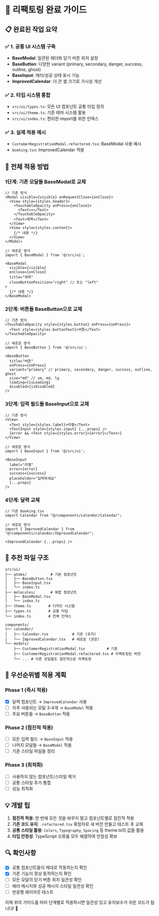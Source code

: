 # 🔧 리팩토링 완료 가이드

## 📋 완료된 작업 요약

### ✅ 1. 공통 UI 시스템 구축
- **BaseModal**: 일관된 헤더와 닫기 버튼 위치 설정
- **BaseButton**: 다양한 variant (primary, secondary, danger, success, outline, ghost)  
- **BaseInput**: 에러/성공 상태 표시 기능
- **ImprovedCalendar**: 더 큰 셀 크기로 가시성 개선

### ✅ 2. 타입 시스템 통합
- `src/ui/types.ts`: 모든 UI 컴포넌트 공통 타입 정의
- `src/ui/theme.ts`: 기존 테마 시스템 활용
- `src/ui/index.ts`: 편리한 import를 위한 인덱스

### ✅ 3. 실제 적용 예시
- `CustomerRegistrationModal.refactored.tsx`: BaseModal 사용 예시
- `booking.tsx`: ImprovedCalendar 적용

## 🚀 전체 적용 방법

### 1단계: 기존 모달들 BaseModal로 교체

```tsx
// 기존 방식
<Modal visible={visible} onRequestClose={onClose}>
  <View style={styles.header}>
    <TouchableOpacity onPress={onClose}>
      <Text>✕</Text>
    </TouchableOpacity>
    <Text>제목</Text>
  </View>
  <View style={styles.content}>
    {/* 내용 */}
  </View>
</Modal>

// 새로운 방식
import { BaseModal } from '@/src/ui';

<BaseModal
  visible={visible}
  onClose={onClose}
  title="제목"
  closeButtonPosition="right" // 또는 "left"
>
  {/* 내용 */}
</BaseModal>
```

### 2단계: 버튼들 BaseButton으로 교체

```tsx
// 기존 방식
<TouchableOpacity style={styles.button} onPress={onPress}>
  <Text style={styles.buttonText}>버튼</Text>
</TouchableOpacity>

// 새로운 방식
import { BaseButton } from '@/src/ui';

<BaseButton
  title="버튼"
  onPress={onPress}
  variant="primary" // primary, secondary, danger, success, outline, ghost
  size="md" // sm, md, lg
  loading={isLoading}
  disabled={isDisabled}
/>
```

### 3단계: 입력 필드들 BaseInput으로 교체

```tsx
// 기존 방식
<View>
  <Text style={styles.label}>라벨</Text>
  <TextInput style={styles.input} {...props} />
  {error && <Text style={styles.error}>{error}</Text>}
</View>

// 새로운 방식
import { BaseInput } from '@/src/ui';

<BaseInput
  label="라벨"
  error={error}
  success={success}
  placeholder="입력하세요"
  {...props}
/>
```

### 4단계: 달력 교체

```tsx
// 기존 booking.tsx
import Calendar from "@/components/calendar/Calendar";

// 새로운 방식
import { ImprovedCalendar } from "@/components/calendar/ImprovedCalendar";

<ImprovedCalendar {...props} />
```

## 📁 추천 파일 구조

```
src/ui/
├── atoms/           # 기본 컴포넌트
│   ├── BaseButton.tsx
│   ├── BaseInput.tsx
│   └── index.ts
├── molecules/       # 복합 컴포넌트  
│   ├── BaseModal.tsx
│   └── index.ts
├── theme.ts        # 디자인 시스템
├── types.ts        # 공통 타입
└── index.ts        # 전체 인덱스

components/
├── calendar/
│   ├── Calendar.tsx           # 기존 (유지)
│   └── ImprovedCalendar.tsx   # 새로운 (권장)
└── modals/
    ├── CustomerRegistrationModal.tsx          # 기존
    ├── CustomerRegistrationModal.refactored.tsx # 리팩토링된 버전
    └── ... # 다른 모달들도 점진적으로 리팩토링
```

## 🎯 우선순위별 적용 계획

### Phase 1 (즉시 적용)
- [x] 달력 컴포넌트 → `ImprovedCalendar` 사용
- [ ] 자주 사용되는 모달 3-4개 → `BaseModal` 적용
- [ ] 주요 버튼들 → `BaseButton` 적용

### Phase 2 (점진적 적용)
- [ ] 모든 입력 필드 → `BaseInput` 적용  
- [ ] 나머지 모달들 → `BaseModal` 적용
- [ ] 기존 스타일 파일들 정리

### Phase 3 (최적화)
- [ ] 사용하지 않는 컴포넌트/스타일 제거
- [ ] 공통 스타일 추가 통합
- [ ] 성능 최적화

## 💡 개발 팁

1. **점진적 적용**: 한 번에 모든 것을 바꾸지 말고 컴포넌트별로 점진적 적용
2. **기존 코드 유지**: `.refactored.tsx` 확장자로 새 버전 만들고 테스트 후 교체
3. **공통 스타일 활용**: `Colors`, `Typography`, `Spacing` 등 theme.ts의 값들 활용
4. **타입 안정성**: TypeScript 오류를 모두 해결하여 안정성 확보

## 🔍 확인사항

- [x] 공통 컴포넌트들이 제대로 작동하는지 확인
- [x] 기존 기능이 정상 동작하는지 확인  
- [ ] 모든 모달의 닫기 버튼 위치 일관성 확인
- [ ] 에러 메시지와 성공 메시지 스타일 일관성 확인
- [ ] 반응형 레이아웃 테스트

이제 위의 가이드를 따라 단계별로 적용하시면 일관성 있고 유지보수가 쉬운 코드가 됩니다! 🚀
